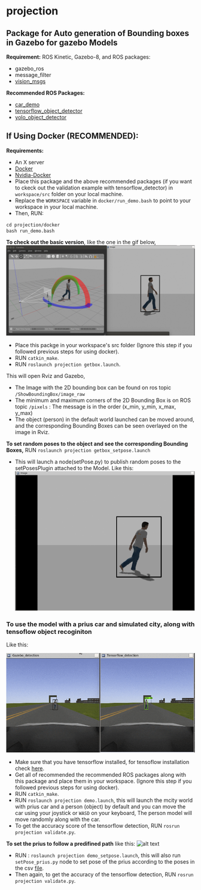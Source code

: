 # projection

## Package for Auto generation of Bounding boxes in Gazebo for gazebo Models

**Requirement:**  ROS Kinetic, Gazebo-8, and
  ROS packages:
* gazebo_ros 
* message_filter
* [vision_msgs](https://github.com/rohitsalem/vision_msgs)

**Recommended ROS Packages:** 
* [car_demo](https://github.com/rohitsalem/car_demo) 
* [tensorflow_object_detector](https://github.com/osrf/tensorflow_object_detector)
* [yolo_object_detector](https://github.com/osrf/yolo_object_detector)

## If Using Docker (RECOMMENDED): 
**Requirements:** 
* An X server
* [Docker](https://docs.docker.com/engine/installation/linux/docker-ce/ubuntu/) 
* [Nvidia-Docker](https://github.com/NVIDIA/nvidia-docker)
* Place this package and the above recommended packages (if you want to ckeck out the validation example with tensorflow_detector) in `workspace/src` folder on your local machine.
* Replace the `WORKSPACE` variable in `docker/run_demo.bash` to point to your workspace in your local machine.  
* Then, RUN:
```
cd projection/docker
bash run_demo.bash
```
[//]: # (Image References)
[gif1]: ./screenshots-bbox/getbox.gif
[gif2]: ./screenshots-bbox/getbox_setpose.gif
[gif3]: ./screenshots-bbox/demo.gif
[gif4]: ./screenshots-bbox/demo_setpose.gif

**To check out the basic version**, like the one in the gif below,
![alt text][gif1]
* Place this packge in your workspace's src folder (Ignore this step if you followed previous steps for using docker).
* RUN `catkin_make`.
* RUN `roslaunch projection getbox.launch`.

This will open Rviz and Gazebo, 
* The Image with the 2D bounding box can be found on ros topic `/ShowBoundingBox/image_raw `
* The minimum and maximum corners of the 2D Bounding Box is on ROS topic `/pixels` : The message is in the order (x_min, y_min, x_max, y_max)
* The object (person) in the default world launched can be moved around, and the corresponding Bounding Boxes can be seen overlayed on the image in Rviz. 

**To set random poses to the object and see the corresponding Bounding Boxes,**
RUN `roslaunch projection getbox_setpose.launch`
* This will launch a node(setPose.py) to publish random poses to the setPosesPlugin attached to the Model.  Like this:
![alt text][gif2]

### To use the model with a prius car and simulated city, along with tensoflow object recoginiton  
Like this:

![alt text][gif3]

* Make sure that you have tensorflow installed, for tensoflow installation check [here](https://www.tensorflow.org/install/install_linux).
* Get all of recommended the recommended ROS packages along with this package and place them in your workspace. (Ignore this step if you followed previous steps for using docker). 
* RUN `catkin_make`.
* RUN `roslaunch projection demo.launch`, this will launch the mcity world with prius car and a person (object) by default and you can move the car using your joystick or `WASD` on your keyboard, The person model will move randomly along with the car. 
* To get the accuracy score of the tensorflow detection, RUN `rosrun projection validate.py`.

**To set the prius to follow a predifined path** like this:
![alt text][gif4]

* RUN : `roslaunch projection demo_setpose.launch`, this will also run `setPose_prius.py` node to set pose of the prius according to the poses in the csv [file](./data/waypoints.csv).
* Then again, to get the accuracy of the tensorflow detection, RUN `rosrun projection validate.py`.

